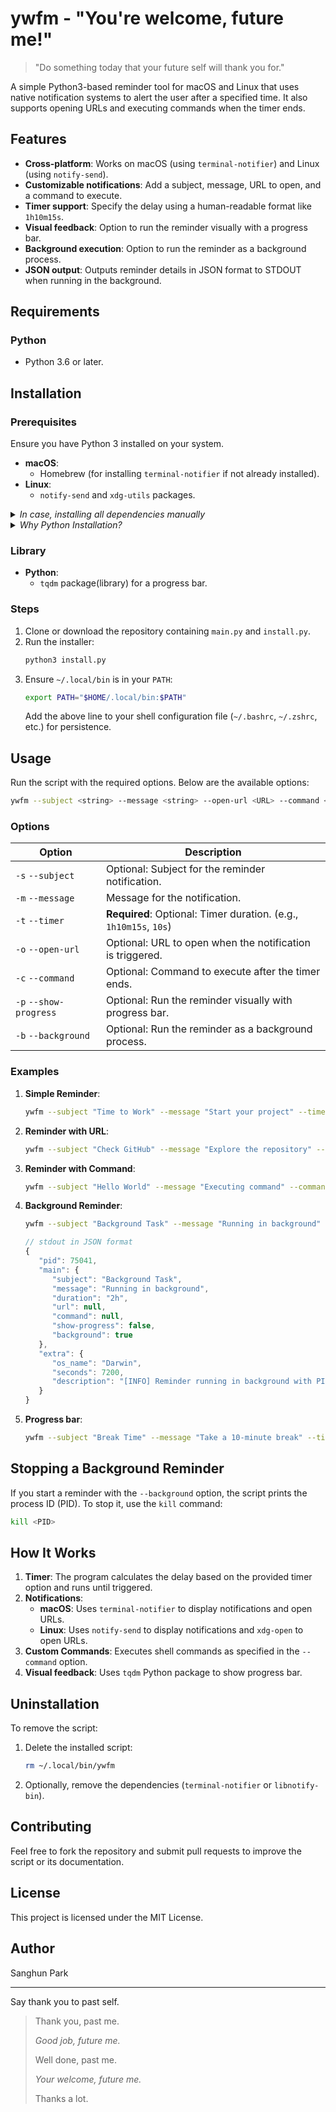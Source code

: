 # ywfm - "You're welcome, future me!"

> "Do something today that your future self will thank you for."

A simple Python3-based reminder tool for macOS and Linux that uses native notification systems to alert the user after a specified time. It also supports opening URLs and executing commands when the timer ends.

## Features

- **Cross-platform**: Works on macOS (using `terminal-notifier`) and Linux (using `notify-send`).
- **Customizable notifications**: Add a subject, message, URL to open, and a command to execute.
- **Timer support**: Specify the delay using a human-readable format like `1h10m15s`.
- **Visual feedback**: Option to run the reminder visually with a progress bar.
- **Background execution**: Option to run the reminder as a background process.
- **JSON output**: Outputs reminder details in JSON format to STDOUT when running in the background.

## Requirements

### Python

- Python 3.6 or later.

## Installation

### Prerequisites

Ensure you have Python 3 installed on your system.

- **macOS**:
  - Homebrew (for installing `terminal-notifier` if not already installed).
- **Linux**:
  - `notify-send` and `xdg-utils` packages.

<details>
  <summary><i>In case, installing all dependencies manually</i></summary>
    
### macOS

- [`terminal-notifier`](https://github.com/julienXX/terminal-notifier): Install via Homebrew:
  ```bash
  brew install terminal-notifier
  ```

### Linux

- `notify-send`: Install via your package manager:
  ```bash
  sudo apt install libnotify-bin  # For Ubuntu/Debian
  ```
- `xdg-utils`: For opening URLs:
  ```bash
  sudo apt install xdg-utils  # For Ubuntu/Debian
  ```
  </details>

<details>
   <summary><i>Why Python Installation?</i></summary>

- **Consistency**: Ensures Python is set up correctly and used as a single installation environment.
- **Cross-Platform**: Adapts easily to macOS and Linux without relying on shell commands.
- **Extensibility**: Easy to enhance for additional features like user-specific installations.
</details>

### Library

- **Python**:
  - `tqdm` package(library) for a progress bar.

### Steps

1. Clone or download the repository containing `main.py` and `install.py`.
2. Run the installer:
   ```bash
   python3 install.py
   ```
3. Ensure `~/.local/bin` is in your `PATH`:
   ```bash
   export PATH="$HOME/.local/bin:$PATH"
   ```
   Add the above line to your shell configuration file (`~/.bashrc`, `~/.zshrc`, etc.) for persistence.

## Usage

Run the script with the required options. Below are the available options:

```bash
ywfm --subject <string> --message <string> --open-url <URL> --command <string> --timer <string> [--background] [--show-progress]
```

### Options

| Option                 | Description                                                       |
| ---------------------- | ----------------------------------------------------------------- |
| `-s` `--subject`       | Optional: Subject for the reminder notification.                  |
| `-m` `--message`       | Message for the notification.                                     |
| `-t` `--timer`         | **Required**: Optional: Timer duration. (e.g., `1h10m15s`, `10s`) |
| `-o` `--open-url`      | Optional: URL to open when the notification is triggered.         |
| `-c` `--command`       | Optional: Command to execute after the timer ends.                |
| `-p` `--show-progress` | Optional: Run the reminder visually with progress bar.            |
| `-b` `--background`    | Optional: Run the reminder as a background process.               |

### Examples

1. **Simple Reminder**:

   ```bash
   ywfm --subject "Time to Work" --message "Start your project" --timer 30m
   ```

2. **Reminder with URL**:

   ```bash
   ywfm --subject "Check GitHub" --message "Explore the repository" --open-url "https://github.com" --timer 10s
   ```

3. **Reminder with Command**:

   ```bash
   ywfm --subject "Hello World" --message "Executing command" --command 'echo "Hello, World!"' --timer 1m
   ```

4. **Background Reminder**:

   ```bash
   ywfm --subject "Background Task" --message "Running in background" --timer 2h --background
   ```

   ```javascript
   // stdout in JSON format
   {
      "pid": 75041,
      "main": {
         "subject": "Background Task",
         "message": "Running in background",
         "duration": "2h",
         "url": null,
         "command": null,
         "show-progress": false,
         "background": true
      },
      "extra": {
         "os_name": "Darwin",
         "seconds": 7200,
         "description": "[INFO] Reminder running in background with PID: 75041\n"
      }
   }
   ```

5. **Progress bar**:

   ```bash
   ywfm --subject "Break Time" --message "Take a 10-minute break" --timer 10m --show-progress
   ```

## Stopping a Background Reminder

If you start a reminder with the `--background` option, the script prints the process ID (PID). To stop it, use the `kill` command:

```bash
kill <PID>
```

## How It Works

1. **Timer**: The program calculates the delay based on the provided timer option and runs until triggered.
2. **Notifications**:
   - **macOS**: Uses `terminal-notifier` to display notifications and open URLs.
   - **Linux**: Uses `notify-send` to display notifications and `xdg-open` to open URLs.
3. **Custom Commands**: Executes shell commands as specified in the `--command` option.
4. **Visual feedback**: Uses `tqdm` Python package to show progress bar.

## Uninstallation

To remove the script:

1. Delete the installed script:

   ```bash
   rm ~/.local/bin/ywfm
   ```

2. Optionally, remove the dependencies (`terminal-notifier` or `libnotify-bin`).

## Contributing

Feel free to fork the repository and submit pull requests to improve the script or its documentation.

## License

This project is licensed under the MIT License.

## Author

Sanghun Park

---

Say thank you to past self.

> Thank you, past me.
>
> _Good job, future me._
>
> Well done, past me.
>
> _Your welcome, future me._
>
> Thanks a lot.
